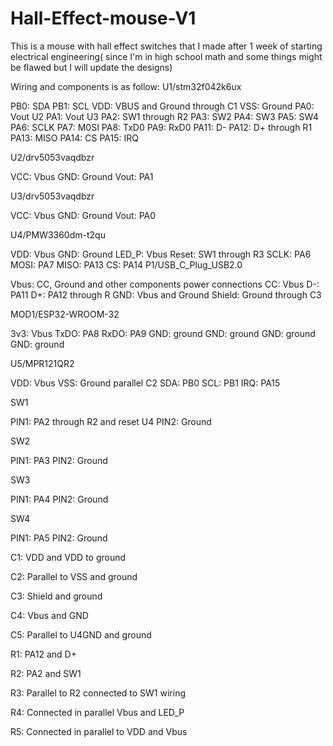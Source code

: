 # Hall-Effect-mouse-V1
This is a mouse with hall effect switches that I made after 1 week of starting electrical engineering( since I'm in high school math and some things might be flawed but I will update the designs)

Wiring and components is as follow:
U1/stm32f042k6ux

PB0: SDA
PB1: SCL
VDD: VBUS and Ground through C1
VSS: Ground 
PA0: Vout U2
PA1: Vout U3
PA2: SW1 through R2 
PA3: SW2
PA4: SW3
PA5: SW4
PA6: SCLK
PA7: M0SI
PA8: TxD0
PA9: RxD0
PA11: D-
PA12: D+ through R1
PA13: MISO
PA14: CS
PA15: IRQ

U2/drv5053vaqdbzr

VCC: Vbus
GND: Ground
Vout: PA1

U3/drv5053vaqdbzr

VCC: Vbus
GND: Ground
Vout: PA0

U4/PMW3360dm-t2qu

VDD: Vbus
GND: Ground 
LED_P: Vbus
Reset: SW1 through R3
SCLK: PA6
MOSI: PA7
MISO: PA13
CS: PA14
P1/USB_C_Plug_USB2.0

Vbus: CC, Ground and other components power connections 
CC: Vbus
D-: PA11
D+: PA12 through R
GND: Vbus and Ground
Shield: Ground through C3

MOD1/ESP32-WROOM-32

3v3: Vbus
TxDO: PA8
RxDO: PA9
GND: ground 
GND: ground 
GND: ground 
GND: ground 

U5/MPR121QR2

VDD: Vbus
VSS: Ground parallel C2
SDA: PB0
SCL: PB1
IRQ: PA15

SW1

PIN1: PA2 through R2 and reset U4
PIN2: Ground

SW2

PIN1: PA3
PIN2: Ground

SW3

PIN1: PA4
PIN2: Ground

SW4

PIN1: PA5
PIN2: Ground


C1: VDD and VDD to ground 

C2: Parallel to VSS and ground 

C3: Shield and ground

C4: Vbus and GND

C5: Parallel to U4GND and ground 


R1: PA12 and D+

R2: PA2 and SW1

R3: Parallel to R2 connected to SW1 wiring 

R4: Connected in parallel Vbus and LED_P

R5: Connected in parallel to VDD and Vbus
